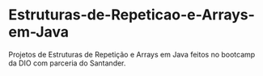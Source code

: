 # Estruturas-de-Repeticao-e-Arrays-em-Java
Projetos de Estruturas de Repetição e Arrays em Java feitos no bootcamp da DIO com parceria do Santander.
